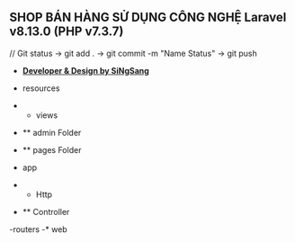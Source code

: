 
## SHOP BÁN HÀNG SỬ DỤNG CÔNG NGHỆ  Laravel v8.13.0 (PHP v7.3.7)

// Git status -> git add . -> git commit -m "Name Status" -> git push

- **[Developer & Design by SiNgSang](https://dongphucthanhcong.vn)**

- resources
- * views
- ** admin Folder
- ** pages Folder

- app
- * Http
- ** Controller

-routers
-* web

